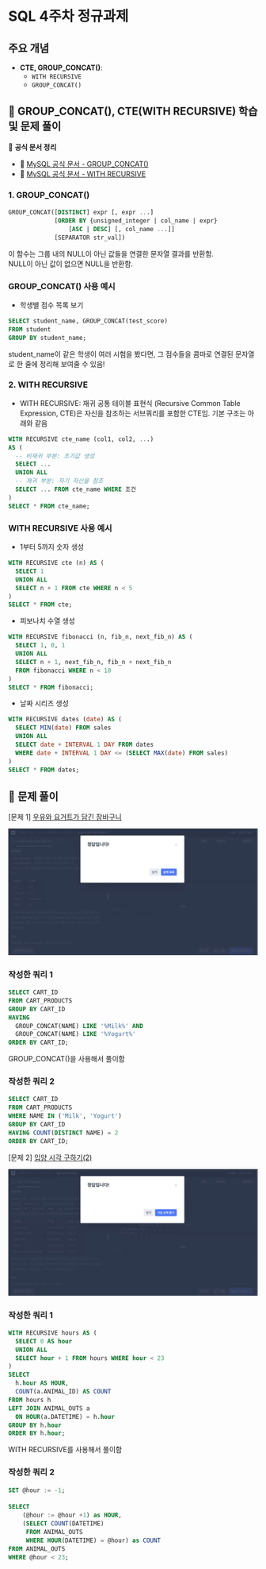 # SQL 4주차 정규과제

## 주요 개념

- **CTE, GROUP_CONCAT()**:
    - `WITH RECURSIVE`
    - `GROUP_CONCAT()`

## 📖 GROUP_CONCAT(), CTE(WITH RECURSIVE) 학습 및 문제 풀이

📖 **공식 문서 정리**

- 🔗 [MySQL 공식 문서 - GROUP_CONCAT()](https://dev.mysql.com/doc/refman/8.0/en/aggregate-functions.html#function_group-concat)
- 🔗 [MySQL 공식 문서 - WITH RECURSIVE](https://dev.mysql.com/doc/refman/8.0/en/with.html)

### 1. GROUP_CONCAT()
```SQL
GROUP_CONCAT([DISTINCT] expr [, expr ...]
             [ORDER BY {unsigned_integer | col_name | expr}
                 [ASC | DESC] [, col_name ...]]
             [SEPARATOR str_val])
```
이 함수는 그룹 내의 NULL이 아닌 값들을 연결한 문자열 결과를 반환함. <br/>
NULL이 아닌 값이 없으면 NULL을 반환함.

### GROUP_CONCAT() 사용 예시
- 학생별 점수 목록 보기
```SQL
SELECT student_name, GROUP_CONCAT(test_score)
FROM student
GROUP BY student_name;
```
student_name이 같은 학생이 여러 시험을 봤다면, 그 점수들을 콤마로 연결된 문자열로 한 줄에 정리해 보여줄 수 있음!

### 2. WITH RECURSIVE
- WITH RECURSIVE: 재귀 공통 테이블 표현식 (Recursive Common Table Expression, CTE)은 자신을 참조하는 서브쿼리를 포함한 CTE임. 기본 구조는 아래와 같음

```SQL
WITH RECURSIVE cte_name (col1, col2, ...)
AS (
  -- 비재귀 부분: 초기값 생성
  SELECT ...
  UNION ALL
  -- 재귀 부분: 자기 자신을 참조
  SELECT ... FROM cte_name WHERE 조건
)
SELECT * FROM cte_name;
```

### WITH RECURSIVE 사용 예시
- 1부터 5까지 숫자 생성
```SQL
WITH RECURSIVE cte (n) AS (
  SELECT 1
  UNION ALL
  SELECT n + 1 FROM cte WHERE n < 5
)
SELECT * FROM cte;
```

- 피보나치 수열 생성
```SQL
WITH RECURSIVE fibonacci (n, fib_n, next_fib_n) AS (
  SELECT 1, 0, 1
  UNION ALL
  SELECT n + 1, next_fib_n, fib_n + next_fib_n
  FROM fibonacci WHERE n < 10
)
SELECT * FROM fibonacci;
```

- 날짜 시리즈 생성
```SQL
WITH RECURSIVE dates (date) AS (
  SELECT MIN(date) FROM sales
  UNION ALL
  SELECT date + INTERVAL 1 DAY FROM dates
  WHERE date + INTERVAL 1 DAY <= (SELECT MAX(date) FROM sales)
)
SELECT * FROM dates;
```

## 📝 문제 풀이

[문제 1]
[우유와 요거트가 담긴 장바구니](https://school.programmers.co.kr/learn/courses/30/lessons/62284)

![](https://github.com/bird-one-00/25-1_SQL_Assignment/blob/main/img/%EC%8A%A4%ED%81%AC%EB%A6%B0%EC%83%B7%202025-05-02%20180508.png)

### 작성한 쿼리 1
```SQL
SELECT CART_ID
FROM CART_PRODUCTS
GROUP BY CART_ID
HAVING 
  GROUP_CONCAT(NAME) LIKE '%Milk%' AND 
  GROUP_CONCAT(NAME) LIKE '%Yogurt%'
ORDER BY CART_ID;
```
GROUP_CONCAT()을 사용해서 풀이함

### 작성한 쿼리 2
```SQL
SELECT CART_ID
FROM CART_PRODUCTS
WHERE NAME IN ('Milk', 'Yogurt')
GROUP BY CART_ID
HAVING COUNT(DISTINCT NAME) = 2
ORDER BY CART_ID;
```

[문제 2]
[입양 시각 구하기(2)](https://school.programmers.co.kr/learn/courses/30/lessons/59413)

![](https://github.com/bird-one-00/25-1_SQL_Assignment/blob/main/img/%EC%8A%A4%ED%81%AC%EB%A6%B0%EC%83%B7%202025-05-02%20180553.png)

### 작성한 쿼리 1
```SQL
WITH RECURSIVE hours AS (
  SELECT 0 AS hour
  UNION ALL
  SELECT hour + 1 FROM hours WHERE hour < 23
)
SELECT 
  h.hour AS HOUR,
  COUNT(a.ANIMAL_ID) AS COUNT
FROM hours h
LEFT JOIN ANIMAL_OUTS a
  ON HOUR(a.DATETIME) = h.hour
GROUP BY h.hour
ORDER BY h.hour;
```
WITH RECURSIVE를 사용해서 풀이함

### 작성한 쿼리 2
```SQL
SET @hour := -1;

SELECT
    (@hour := @hour +1) as HOUR,
    (SELECT COUNT(DATETIME)
     FROM ANIMAL_OUTS
     WHERE HOUR(DATETIME) = @hour) as COUNT
FROM ANIMAL_OUTS
WHERE @hour < 23;
```